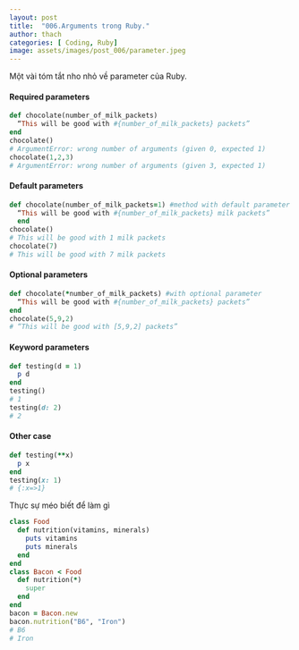 ```yaml
---
layout: post
title:  "006.Arguments trong Ruby."
author: thach
categories: [ Coding, Ruby]
image: assets/images/post_006/parameter.jpeg
---
```

Một vài tóm tắt nho nhỏ về parameter của Ruby.

#### Required parameters
```ruby
def chocolate(number_of_milk_packets)
  “This will be good with #{number_of_milk_packets} packets”
end
chocolate()
# ArgumentError: wrong number of arguments (given 0, expected 1)
chocolate(1,2,3)
# ArgumentError: wrong number of arguments (given 3, expected 1)
```
#### Default parameters
```ruby
def chocolate(number_of_milk_packets=1) #method with default parameter
  “This will be good with #{number_of_milk_packets} milk packets”
  end
chocolate()
# This will be good with 1 milk packets
chocolate(7)
# This will be good with 7 milk packets
```
#### Optional parameters
```ruby
def chocolate(*number_of_milk_packets) #with optional parameter
  “This will be good with #{number_of_milk_packets} packets”
end
chocolate(5,9,2)
# “This will be good with [5,9,2] packets”
```
#### Keyword parameters
```ruby
def testing(d = 1)
  p d
end
testing()
# 1
testing(d: 2)
# 2
```
#### Other case
```ruby
def testing(**x)
  p x
end
testing(x: 1)
# {:x=>1}
```
Thực sự méo biết để làm gì
```ruby
class Food
  def nutrition(vitamins, minerals)
    puts vitamins
    puts minerals
  end
end
class Bacon < Food
  def nutrition(*)
    super
  end
end
bacon = Bacon.new
bacon.nutrition("B6", "Iron")
# B6
# Iron
```
